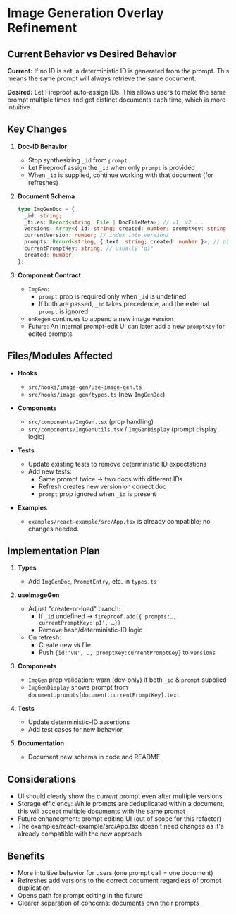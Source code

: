 # Image Generation Overlay Refinement

## Current Behavior vs Desired Behavior

**Current:** If no ID is set, a deterministic ID is generated from the prompt. This means the same prompt will always retrieve the same document.

**Desired:** Let Fireproof auto-assign IDs. This allows users to make the same prompt multiple times and get distinct documents each time, which is more intuitive.

## Key Changes

1. **Doc-ID Behavior**

   - Stop synthesizing `_id` from `prompt`
   - Let Fireproof assign the `_id` when only `prompt` is provided
   - When `_id` is supplied, continue working with that document (for refreshes)

2. **Document Schema**

   ```typescript
   type ImgGenDoc = {
     _id: string;
     _files: Record<string, File | DocFileMeta>; // v1, v2 ...
     versions: Array<{ id: string; created: number; promptKey: string }>;
     currentVersion: number; // index into versions
     prompts: Record<string, { text: string; created: number }>; // p1, p2 ...
     currentPromptKey: string; // usually "p1"
     created: number;
   };
   ```

3. **Component Contract**
   - `ImgGen`:
     - `prompt` prop is required only when `_id` is undefined
     - If both are passed, `_id` takes precedence, and the external `prompt` is ignored
   - `onRegen` continues to append a new image version
   - Future: An internal prompt-edit UI can later add a new `promptKey` for edited prompts

## Files/Modules Affected

- **Hooks**

  - `src/hooks/image-gen/use-image-gen.ts`
  - `src/hooks/image-gen/types.ts` (new `ImgGenDoc`)

- **Components**

  - `src/components/ImgGen.tsx` (prop handling)
  - `src/components/ImgGenUtils.tsx` / `ImgGenDisplay` (prompt display logic)

- **Tests**

  - Update existing tests to remove deterministic ID expectations
  - Add new tests:
    - Same prompt twice → two docs with different IDs
    - Refresh creates new version on correct doc
    - `prompt` prop ignored when `_id` is present

- **Examples**
  - `examples/react-example/src/App.tsx` is already compatible; no changes needed.

## Implementation Plan

1. **Types**

   - Add `ImgGenDoc`, `PromptEntry`, etc. in `types.ts`

2. **useImageGen**

   - Adjust "create-or-load" branch:
     - If `_id` undefined → `fireproof.add({ prompts:…, currentPromptKey:'p1', …})`
     - Remove hash/deterministic-ID logic
   - On refresh:
     - Create new `vN` file
     - Push `{id:'vN', …, promptKey:currentPromptKey}` to `versions`

3. **Components**

   - `ImgGen` prop validation: warn (dev-only) if both `_id` & `prompt` supplied
   - `ImgGenDisplay` shows prompt from `document.prompts[document.currentPromptKey].text`

4. **Tests**

   - Update deterministic-ID assertions
   - Add test cases for new behavior

5. **Documentation**
   - Document new schema in code and README

## Considerations

- UI should clearly show the _current_ prompt even after multiple versions
- Storage efficiency: While prompts are deduplicated within a document, this will accept multiple documents with the same prompt
- Future enhancement: prompt editing UI (out of scope for this refactor)
- The examples/react-example/src/App.tsx doesn't need changes as it's already compatible with the new approach

## Benefits

- More intuitive behavior for users (one prompt call = one document)
- Refreshes add versions to the correct document regardless of prompt duplication
- Opens path for prompt editing in the future
- Clearer separation of concerns: documents own their prompts
